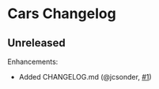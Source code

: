 # Cars Changelog

## Unreleased

Enhancements:
- Added CHANGELOG.md (@jcsonder, [#1](https://github.com/jcsonder/Cars/issues/1))
